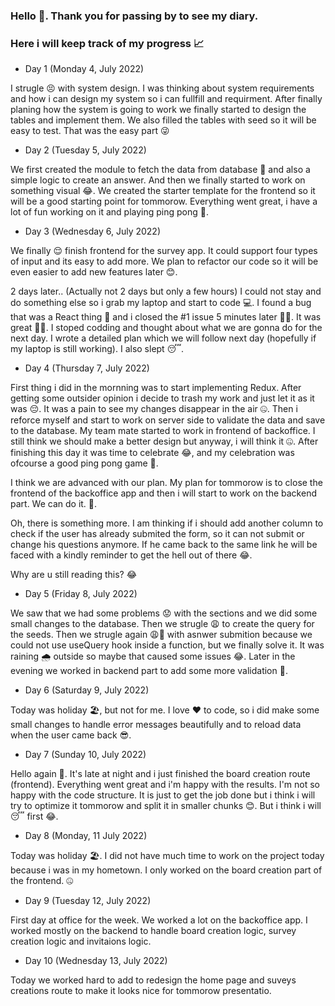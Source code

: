 ### Hello 👋. Thank you for passing by to see my diary.
### Here i will keep track of my progress 📈

- Day 1 (Monday 4, July 2022)

I strugle 😣 with system design. I was thinking about system requirements and how i can design my system so i can fullfill and requirment. After finally planing how the system is going to work we finally started to design the tables and implement them. We also filled the tables with seed so it will be easy to test. That was the easy part 😜

- Day 2 (Tuesday 5, July 2022)

We first created the module to fetch the data from database 📙 and also a simple logic to create an answer. And then we finally started to work on something visual 😂. We created the starter template for the frontend so it will be a good starting point for tommorow. Everything went great, i have a lot of fun working on it and playing ping pong 🏓.

- Day 3 (Wednesday 6, July 2022)

We finally 😌 finish frontend for the survey app. It could support four types of input and its easy to add more. We plan to refactor our code so it will be even easier to add new features later 😊.

2 days later.. (Actually not 2 days but only a few hours)
I could not stay and do something else so i grab my laptop and start to code 💻. I found a bug that was a React thing 💩 and i closed the #1 issue 5 minutes later 🤦‍♂️. It was great 🤷‍♀️. I stoped codding and thought about what we are gonna do for the next day. I wrote a detailed plan which we will follow next day (hopefully if my laptop is still working). I also slept 😴.

- Day 4 (Thursday 7, July  2022)

First thing i did in the mornning was to start implementing Redux. After getting some outsider opinion i decide to trash my work and just let it as it was 😔. It was a pain to see my changes disappear in the air 🤐. Then i reforce myself and start to work on server side to validate the data and save to the database. My team mate started to work in frontend of backoffice. I still think we should make a better design but anyway, i will think it 🤐. After finishing this day it was time to celebrate 😂, and my celebration was ofcourse a good ping pong game 🎉.

I think we are advanced with our plan. My plan for tommorow is to close the frontend of the backoffice app and then i will start to work on the backend part. We can do it. 🙌.

Oh, there is something more. I am thinking if i should add another column to check if the user has already submited the form, so it can not submit or change his questions anymore. If he came back to the same link he will be faced with a kindly reminder to get the hell out of there 😂.

Why are u still reading this? 😂

- Day 5 (Friday 8, July  2022)

We saw that we had some problems 😟 with the sections and we did some small changes to the database. Then we strugle 😩 to create the query for the seeds. Then we strugle again 😩🔁 with asnwer submition because we could not use useQuery hook inside a function, but we finally solve it. It was raining 🌧️ outside so maybe that caused some issues 😂. Later in the evening we worked in backend part to add some more validation 👮.

- Day 6 (Saturday 9, July  2022)

Today was holiday 
🏖️, but not for me. I love ❤ to code, so i did make some small changes to handle error messages beautifully and to reload data when the user came back 😎.

- Day 7 (Sunday 10, July 2022)

Hello again 👋. It's late at night and i just finished the board creation route (frontend). Everything went great and i'm happy with the results. I'm not so happy with the code structure. It is just to get the job done but i think i will try to optimize it tommorow and split it in smaller chunks 😊. But i think i will 😴 first 😂.

- Day 8 (Monday, 11 July 2022)

Today was holiday 🏖️. I did not have much time to work on the project today because i was in my hometown. I only worked on the board creation part of the frontend. 🤐

- Day 9 (Tuesday 12, July 2022)

First day at office for the week. We worked a lot on the backoffice app. I worked mostly on the backend to handle board creation logic, survey creation logic and invitaions logic.

- Day 10 (Wednesday 13, July 2022)

Today we worked hard to add to redesign the home page and suveys creations route to make it looks nice for tommorow presentatio.
